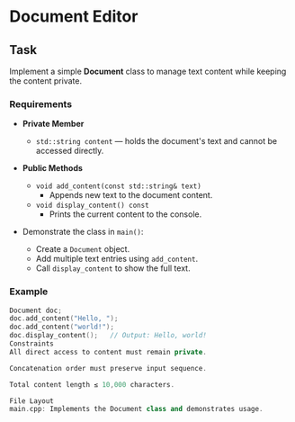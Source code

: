 # Document Editor

## Task
Implement a simple **Document** class to manage text content while keeping the content private.

### Requirements
- **Private Member**
  - `std::string content` — holds the document's text and cannot be accessed directly.

- **Public Methods**
  - `void add_content(const std::string& text)`  
    - Appends new text to the document content.
  - `void display_content() const`  
    - Prints the current content to the console.

- Demonstrate the class in `main()`:
  - Create a `Document` object.
  - Add multiple text entries using `add_content`.
  - Call `display_content` to show the full text.

### Example
```cpp
Document doc;
doc.add_content("Hello, ");
doc.add_content("world!");
doc.display_content();   // Output: Hello, world!
Constraints
All direct access to content must remain private.

Concatenation order must preserve input sequence.

Total content length ≤ 10,000 characters.

File Layout
main.cpp: Implements the Document class and demonstrates usage.